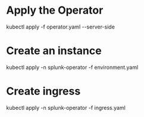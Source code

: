 
# Apply the Operator
kubectl apply -f operator.yaml --server-side

# Create an instance
kubectl apply -n splunk-operator -f environment.yaml

# Create ingress
kubectl apply -n splunk-operator -f ingress.yaml